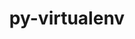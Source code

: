 ---
title: "py-virtualenv"
layout: cache
categories: [package, develop]
meta: {"compilers": ["gcc@11.4.0", "gcc@13.2.0"], "num_specs": 11, "num_specs_by_stack": {"e4s": 8, "ml-linux-x86_64-rocm": 3, "root": 11}, "oss": ["ubuntu22.04", "ubuntu24.04"], "platforms": ["linux"], "stacks": ["e4s", "ml-linux-x86_64-rocm", "root"], "targets": ["x86_64_v3"], "versions": ["20.26.6"]}
spec_details: [{"compiler": "gcc@13.2.0", "hash": "atymrisr2l2x6dzbkscy3hpq7zalolob", "os": "ubuntu24.04", "platform": "linux", "size": "-", "stacks": ["ml-linux-x86_64-rocm", "root"], "target": "x86_64_v3", "variants": ["build_system=python_pip"], "versions": ["20.26.6"]}, {"compiler": "gcc@11.4.0", "hash": "ikr7s2bw6ejn4ggzkqjzol7fnxyv7e5r", "os": "ubuntu22.04", "platform": "linux", "size": "-", "stacks": ["e4s", "root"], "target": "x86_64_v3", "variants": ["build_system=python_pip"], "versions": ["20.26.6"]}, {"compiler": "gcc@11.4.0", "hash": "j5as3rz6uhaicjnowc3noyejglr2l4m2", "os": "ubuntu22.04", "platform": "linux", "size": "-", "stacks": ["e4s", "root"], "target": "x86_64_v3", "variants": ["build_system=python_pip"], "versions": ["20.26.6"]}, {"compiler": "gcc@11.4.0", "hash": "jbzyghtmdv6or7ktjxycr7ez2lubypph", "os": "ubuntu22.04", "platform": "linux", "size": "-", "stacks": ["e4s", "root"], "target": "x86_64_v3", "variants": ["build_system=python_pip"], "versions": ["20.26.6"]}, {"compiler": "gcc@11.4.0", "hash": "sho64k4w6h67xzscxn7el4z5mzi3ieqt", "os": "ubuntu22.04", "platform": "linux", "size": "-", "stacks": ["e4s", "root"], "target": "x86_64_v3", "variants": ["build_system=python_pip"], "versions": ["20.26.6"]}, {"compiler": "gcc@13.2.0", "hash": "tlcq735s4u7e4vipfgpdwazrw5nurmfo", "os": "ubuntu24.04", "platform": "linux", "size": "-", "stacks": ["ml-linux-x86_64-rocm", "root"], "target": "x86_64_v3", "variants": ["build_system=python_pip"], "versions": ["20.26.6"]}, {"compiler": "gcc@11.4.0", "hash": "tyqdgcrt2qgo75wq7tbrdi32dgjygrx7", "os": "ubuntu22.04", "platform": "linux", "size": "-", "stacks": ["e4s", "root"], "target": "x86_64_v3", "variants": ["build_system=python_pip"], "versions": ["20.26.6"]}, {"compiler": "gcc@11.4.0", "hash": "wjvponyqu6hpqay4g4rwavh74hxbjvmk", "os": "ubuntu22.04", "platform": "linux", "size": "-", "stacks": ["e4s", "root"], "target": "x86_64_v3", "variants": ["build_system=python_pip"], "versions": ["20.26.6"]}, {"compiler": "gcc@11.4.0", "hash": "xkon45s47qrne2fy3rvzdblu2pb63edr", "os": "ubuntu22.04", "platform": "linux", "size": "-", "stacks": ["e4s", "root"], "target": "x86_64_v3", "variants": ["build_system=python_pip"], "versions": ["20.26.6"]}, {"compiler": "gcc@13.2.0", "hash": "zlb4bcws6vysda5lbregeo4trcgjlsvr", "os": "ubuntu24.04", "platform": "linux", "size": "-", "stacks": ["ml-linux-x86_64-rocm", "root"], "target": "x86_64_v3", "variants": ["build_system=python_pip"], "versions": ["20.26.6"]}, {"compiler": "gcc@11.4.0", "hash": "zmkilygwkrm4qkkff6kifkgdviaae5vq", "os": "ubuntu22.04", "platform": "linux", "size": "-", "stacks": ["e4s", "root"], "target": "x86_64_v3", "variants": ["build_system=python_pip"], "versions": ["20.26.6"]}]
---